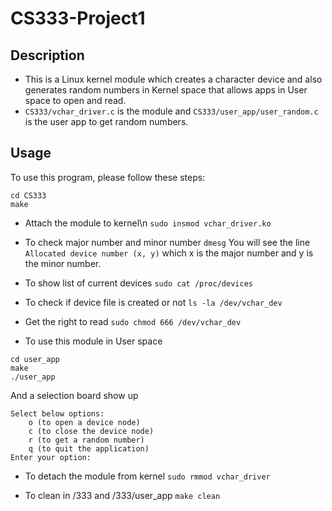# CS333-Project1
## Description
* This is a Linux kernel module which creates a character device and also generates random numbers in Kernel space that allows apps in User space to open and read.
* `CS333/vchar_driver.c` is the module and `CS333/user_app/user_random.c` is the user app to get random numbers.

## Usage
  To use this program, please follow these steps:
  
```
cd CS333
make
```

* Attach the module to kernel\n
```sudo insmod vchar_driver.ko```

* To check major number and minor number
```dmesg```
You will see the line `Allocated device number (x, y)` which x is the major number and y is the minor number.

* To show list of current devices
```sudo cat /proc/devices```

* To check if device file is created or not
```ls -la /dev/vchar_dev```

* Get the right to read
```sudo chmod 666 /dev/vchar_dev```

* To use this module in User space
```
cd user_app
make
./user_app
```
And a selection board show up
```
Select below options:
	o (to open a device node)
	c (to close the device node)
	r (to get a random number)
	q (to quit the application)
Enter your option:
```

* To detach the module from kernel
```sudo rmmod vchar_driver```

* To clean in /333 and /333/user_app
```make clean```

